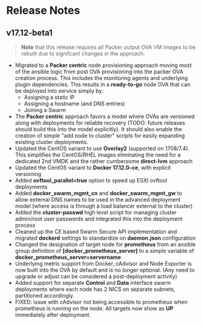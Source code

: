 Release Notes
=============

v17.12-beta1
------------

> __Note__ that this release requires all Packer output OVA VM images to be rebuilt due to signifcant changes in the approach.

* Migrated to a __Packer centric__ node provisioning approach moving most of the ansible logic from post OVA provisioning into the packer OVA creation process.  This includes the monitoring agents and underlying plugin dependencies. This results in a __ready-to-go__ node OVA that can be deployed into service simply by:
  * Assigning a static IP
  * Assigning a hostname (and DNS entries)
  * Joining a Swarm
* The __Packer centric__ approach favors a model where OVAs are versioned along with deployments for reliable recovery (TODO: future releases should build this into the model explicitly). It should also enable the creation of simple "add node to cluster" scripts for easily expanding existing cluster deployments.
* Updated the CentOS variant to use __Overlay2__ (supported on 1708/7.4).  This simplifies the CentOS/RHEL images eliminating the need for a dedicated 2nd VMDK and the rather cumbersome __direct-lvm__ approach
* Updated the CentOS variant to __Docker 17.12.0-ce__, with explicit versioning
* Added __ovftool_parallel=true__ option to speed up ESXI ovftool deployments
* Added __docker_swarm_mgmt_cn__ and __docker_swarm_mgmt_gw__ to allow external DNS names to be used in the advanced deployment model (where access is through a load balancer external to the cluster)
* Added the __cluster-passwd__ high level script for managing cluster admin/root user passwords and integrated this into the deployment process
* Cleaned up the CE based Swarm Secure API implementation and migrated __dockerd__ settings to standardize on __daemon.json__ configuration
* Changed the designation of target node for __prometheus__ from an ansible group definition of **[docker_prometheus_server]** to a simple variable of __docker_prometheus_server=servername__
* Underlying metric support from Docker, cAdvisor and Node Exporter is now built into the OVA by default and is no longer optional. (Any need to upgrade or adjust can be considered a post-deployment activity)
* Added support for separate __Control__ and __Data__ interface swarm deployments where each node has 2 NICS on separate subnets, partitioned accordingly.
* FIXED: issue with cAdvisor not being accessible to prometheus when prometheus is running on the node.  All targets now show as __UP__ immediately after deployment.
